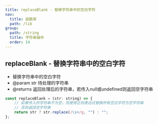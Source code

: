 ```yaml
---
title: replaceBlank - 替换字符串中的空白字符
nav:
  title: 函数库
  path: /lib
group:
  path: /string
  title: 字符串操作
  order: 14
---
```


## replaceBlank - 替换字符串中的空白字符

 * 替换字符串中的空白字符
 * @param str 待处理的字符串
 * @returns 返回处理后的字符串，若传入null或undefined则返回空字符串


```js
const replaceBlank = (str: string) => {
    // 如果传入的字符串不为空，则使用正则表达式替换所有空白字符为空字符串
    // 否则返回空字符串
    return str ? str.replace(/\s+/g, "") : "";
};
```
